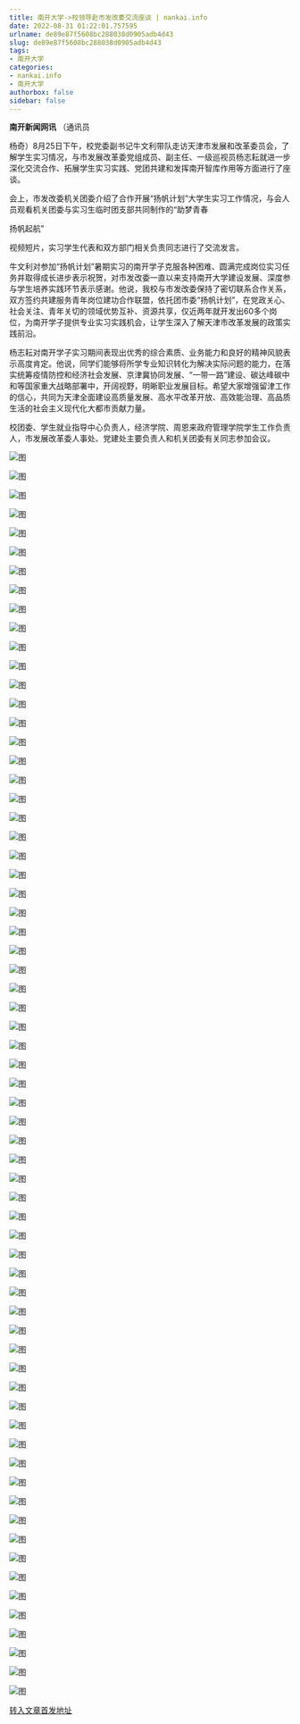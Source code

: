 ```yaml
---
title: 南开大学->校领导赴市发改委交流座谈 | nankai.info
date: 2022-08-31 01:22:01.757595
urlname: de89e87f5608bc288038d0905adb4d43
slug: de89e87f5608bc288038d0905adb4d43
tags: 
- 南开大学
categories:
- nankai.info
- 南开大学
authorbox: false
sidebar: false
---
```

**南开新闻网讯** （通讯员

杨奇）8月25日下午，校党委副书记牛文利带队走访天津市发展和改革委员会，了解学生实习情况，与市发展改革委党组成员、副主任、一级巡视员杨志耘就进一步深化交流合作、拓展学生实习实践、党团共建和发挥南开智库作用等方面进行了座谈。

会上，市发改委机关团委介绍了合作开展“扬帆计划”大学生实习工作情况，与会人员观看机关团委与实习生临时团支部共同制作的“助梦青春

扬帆起航”
<!--more-->
视频短片，实习学生代表和双方部门相关负责同志进行了交流发言。

牛文利对参加“扬帆计划”暑期实习的南开学子克服各种困难、圆满完成岗位实习任务并取得成长进步表示祝贺，对市发改委一直以来支持南开大学建设发展、深度参与学生培养实践环节表示感谢。他说，我校与市发改委保持了密切联系合作关系，双方签约共建服务青年岗位建功合作联盟，依托团市委“扬帆计划”，在党政关心、社会关注、青年关切的领域优势互补、资源共享，仅近两年就开发出60多个岗位，为南开学子提供专业实习实践机会，让学生深入了解天津市改革发展的政策实践前沿。

杨志耘对南开学子实习期间表现出优秀的综合素质、业务能力和良好的精神风貌表示高度肯定。他说，同学们能够将所学专业知识转化为解决实际问题的能力，在落实统筹疫情防控和经济社会发展、京津冀协同发展、“一带一路”建设、碳达峰碳中和等国家重大战略部署中，开阔视野，明晰职业发展目标。希望大家增强留津工作的信心，共同为天津全面建设高质量发展、高水平改革开放、高效能治理、高品质生活的社会主义现代化大都市贡献力量。

校团委、学生就业指导中心负责人，经济学院、周恩来政府管理学院学生工作负责人，市发展改革委人事处、党建处主要负责人和机关团委有关同志参加会议。

![图](http://news.nankai.edu.cn/ywsd/system/2022/08/29/g)

![图](http://news.nankai.edu.cn/ywsd/system/2022/08/29/p)

![图](http://news.nankai.edu.cn/ywsd/system/2022/08/29/j)

![图](http://news.nankai.edu.cn/ywsd/system/2022/08/29/)

![图](http://news.nankai.edu.cn/ywsd/system/2022/08/29/6)

![图](http://news.nankai.edu.cn/ywsd/system/2022/08/29/3)

![图](http://news.nankai.edu.cn/ywsd/system/2022/08/29/6)

![图](http://news.nankai.edu.cn/ywsd/system/2022/08/29/a)

![图](http://news.nankai.edu.cn/ywsd/system/2022/08/29/3)

![图](http://news.nankai.edu.cn/ywsd/system/2022/08/29/6)

![图](http://news.nankai.edu.cn/ywsd/system/2022/08/29/0)

![图](http://news.nankai.edu.cn/ywsd/system/2022/08/29/7)

![图](http://news.nankai.edu.cn/ywsd/system/2022/08/29/_)

![图](http://news.nankai.edu.cn/ywsd/system/2022/08/29/4)

![图](http://news.nankai.edu.cn/ywsd/system/2022/08/29/4)

![图](http://news.nankai.edu.cn/ywsd/system/2022/08/29/5)

![图](http://news.nankai.edu.cn/ywsd/system/2022/08/29/7)

![图](http://news.nankai.edu.cn/ywsd/system/2022/08/29/4)

![图](http://news.nankai.edu.cn/ywsd/system/2022/08/29/0)

![图](http://news.nankai.edu.cn/ywsd/system/2022/08/29/0)

![图](http://news.nankai.edu.cn/ywsd/system/2022/08/29/0)

![图](http://news.nankai.edu.cn/ywsd/system/2022/08/29/3)

![图](http://news.nankai.edu.cn/ywsd/system/2022/08/29/0)

![图](http://news.nankai.edu.cn/ywsd/system/2022/08/29/0)

![图](http://news.nankai.edu.cn/)

![图](http://news.nankai.edu.cn/ywsd/system/2022/08/29/5)

![图](http://news.nankai.edu.cn/ywsd/system/2022/08/29/7)

![图](http://news.nankai.edu.cn/ywsd/system/2022/08/29/4)

![图](http://news.nankai.edu.cn/)

![图](http://news.nankai.edu.cn/ywsd/system/2022/08/29/0)

![图](http://news.nankai.edu.cn/ywsd/system/2022/08/29/0)

![图](http://news.nankai.edu.cn/ywsd/system/2022/08/29/0)

![图](http://news.nankai.edu.cn/)

![图](http://news.nankai.edu.cn/ywsd/system/2022/08/29/3)

![图](http://news.nankai.edu.cn/ywsd/system/2022/08/29/0)

![图](http://news.nankai.edu.cn/ywsd/system/2022/08/29/0)

![图](http://news.nankai.edu.cn/)

![图](http://news.nankai.edu.cn/ywsd/system/2022/08/29/c)

![图](http://news.nankai.edu.cn/ywsd/system/2022/08/29/i)

![图](http://news.nankai.edu.cn/ywsd/system/2022/08/29/p)

![图](http://news.nankai.edu.cn/)

![图](http://news.nankai.edu.cn/ywsd/system/2022/08/29/n)

![图](http://news.nankai.edu.cn/ywsd/system/2022/08/29/c)

![图](http://news.nankai.edu.cn/ywsd/system/2022/08/29/)

![图](http://news.nankai.edu.cn/ywsd/system/2022/08/29/u)

![图](http://news.nankai.edu.cn/ywsd/system/2022/08/29/d)

![图](http://news.nankai.edu.cn/ywsd/system/2022/08/29/e)

![图](http://news.nankai.edu.cn/ywsd/system/2022/08/29/)

![图](http://news.nankai.edu.cn/ywsd/system/2022/08/29/i)

![图](http://news.nankai.edu.cn/ywsd/system/2022/08/29/a)

![图](http://news.nankai.edu.cn/ywsd/system/2022/08/29/k)

![图](http://news.nankai.edu.cn/ywsd/system/2022/08/29/n)

![图](http://news.nankai.edu.cn/ywsd/system/2022/08/29/a)

![图](http://news.nankai.edu.cn/ywsd/system/2022/08/29/n)

![图](http://news.nankai.edu.cn/ywsd/system/2022/08/29/)

![图](http://news.nankai.edu.cn/ywsd/system/2022/08/29/s)

![图](http://news.nankai.edu.cn/ywsd/system/2022/08/29/w)

![图](http://news.nankai.edu.cn/ywsd/system/2022/08/29/e)

![图](http://news.nankai.edu.cn/ywsd/system/2022/08/29/n)

![图](http://news.nankai.edu.cn/)

![图](http://news.nankai.edu.cn/)

![图](http://news.nankai.edu.cn/ywsd/system/2022/08/29/:)

![图](http://news.nankai.edu.cn/ywsd/system/2022/08/29/p)

![图](http://news.nankai.edu.cn/ywsd/system/2022/08/29/t)

![图](http://news.nankai.edu.cn/ywsd/system/2022/08/29/t)

![图](http://news.nankai.edu.cn/ywsd/system/2022/08/29/h)

[转入文章首发地址](http://news.nankai.edu.cn/ywsd/system/2022/08/29/030052621.shtml)